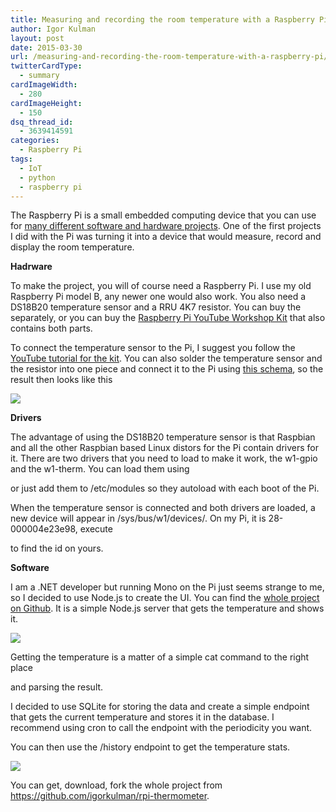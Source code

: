 ```yaml
---
title: Measuring and recording the room temperature with a Raspberry Pi
author: Igor Kulman
layout: post
date: 2015-03-30
url: /measuring-and-recording-the-room-temperature-with-a-raspberry-pi/
twitterCardType:
  - summary
cardImageWidth:
  - 280
cardImageHeight:
  - 150
dsq_thread_id:
  - 3639414591
categories:
  - Raspberry Pi
tags:
  - IoT
  - python
  - raspberry pi
---
```

The Raspberry Pi is a small embedded computing device that you can use for [many different software and hardware projects][1]. One of the first projects I did with the Pi was turning it into a device that would measure, record and display the room temperature.

**Hadrware**

To make the project, you will of course need a Raspberry Pi. I use my old Raspberry Pi model B, any newer one would also work. You also need a DS18B20 temperature sensor and a RRU 4K7 resistor. You can buy the separately, or you can buy the [Raspberry Pi YouTube Workshop Kit][2] that also contains both parts. 

To connect the temperature sensor to the Pi, I suggest you follow the [YouTube tutorial for the kit][3]. You can also solder the temperature sensor and the resistor into one piece and connect it to the Pi using [this schema][4], so the result then looks like this

![][5]

**Drivers**

The advantage of using the DS18B20 temperature sensor is that Raspbian and all the other Raspbian based Linux distors for the Pi contain drivers for it. There are two drivers that you need to load to make it work, the w1-gpio and the w1-therm. You can load them using

<script src="https://gist.github.com/igorkulman/824c700681a8b6497ca8.js?file=drivers.sh"></script>

or just add them to /etc/modules so they autoload with each boot of the Pi. 

When the temperature sensor is connected and both drivers are loaded, a new device will appear in /sys/bus/w1/devices/. On my Pi, it is 28-000004e23e98, execute

<script src="https://gist.github.com/igorkulman/824c700681a8b6497ca8.js?file=id.sh"></script>

to find the id on yours.

**Software**

I am a .NET developer but running Mono on the Pi just seems strange to me, so I decided to use Node.js to create the UI. You can find the [whole project on Github][6]. It is a simple Node.js server that gets the temperature and shows it.

![][7]

Getting the temperature is a matter of a simple cat command to the right place

<script src="https://gist.github.com/igorkulman/824c700681a8b6497ca8.js?file=cat.sh"></script>

and parsing the result. 

I decided to use SQLite for storing the data and create a simple endpoint that gets the current temperature and stores it in the database. I recommend using cron to call the endpoint with the periodicity you want. 

You can then use the /history endpoint to get the temperature stats.

![][8]

You can get, download, fork the whole project from <https://github.com/igorkulman/rpi-thermometer>.

 [1]: http://blog.kulman.sk/my-year-with-the-raspberry-pi-and-what-i-used-it-for/ "My year with the Raspberry Pi and what I used it for"
 [2]: https://www.modmypi.com/raspberry-pi/set-up-kits/project-kits/raspberry-pi-youtube-workshop-kit
 [3]: https://www.youtube.com/watch?v=S2v1VNgHnvI
 [4]: http://www.astromik.org/raspi/sch-2tep.gif
 [5]: https://camo.githubusercontent.com/b70c9e166c6f40e8c594b7dbe0c487eb08c811b8/687474703a2f2f7777772e6b756c6d616e2e736b2f646174612f636f6e74656e742f696e7365745f696d616765732f706167652f72706974656d702e6a7067
 [6]: https://github.com/igorkulman/rpi-thermometer
 [7]: https://camo.githubusercontent.com/3f433ca0c3a765a0885581e01fe7f11e5aa48727/68747470733a2f2f646c2e64726f70626f7875736572636f6e74656e742e636f6d2f752f37333634322f61727469636c65732f7270692e706e67
 [8]: https://camo.githubusercontent.com/e34f5c0247b592e874f2864e75e184570b181993/68747470733a2f2f646c2e64726f70626f7875736572636f6e74656e742e636f6d2f752f37333634322f61727469636c65732f72706974656d702e706e67